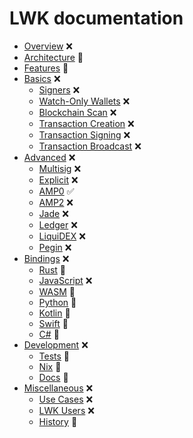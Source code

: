 # LWK documentation

* [Overview](overview.md) ❌
* [Architecture](arch.md) 🚧
* [Features](features.md) 🚧
* [Basics](basics.md) ❌
  * [Signers](signer.md) ❌
  * [Watch-Only Wallets](wollet.md) ❌
  * [Blockchain Scan](scan.md) ❌
  * [Transaction Creation](tx.md) ❌
  * [Transaction Signing](sign.md) ❌
  * [Transaction Broadcast](broadcast.md) ❌
* [Advanced](advanced.md) ❌
  * [Multisig](multisig.md) ❌
  * [Explicit](explicit.md) ❌
  * [AMP0](amp0.md) ✅
  * [AMP2](amp2.md) ❌
  * [Jade](jade.md) ❌
  * [Ledger](ledger.md) ❌
  * [LiquiDEX](liquidex.md) ❌
  * [Pegin](pegin.md) ❌
* [Bindings](bindings.md) ❌
  * [Rust](rust.md) 🚧
  * [JavaScript](js.md) ❌
  * [WASM](wasm.md) 🚧
  * [Python](python.md) 🚧
  * [Kotlin](kotlin.md) 🚧
  * [Swift](swift.md) 🚧
  * [C#](csharp.md) 🚧
* [Development](dev.md) ❌
  * [Tests](tests.md) 🚧
  * [Nix](nix.md) 🚧
  * [Docs](docs.md) 🚧
* [Miscellaneous](misc.md) ❌
  * [Use Cases](usecases.md) ❌
  * [LWK Users](users.md) ❌
  * [History](history.md) 🚧
